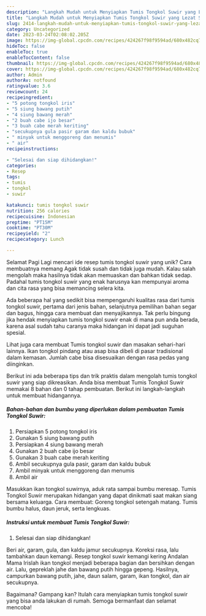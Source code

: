 ```yaml
---
description: "Langkah Mudah untuk Menyiapkan Tumis Tongkol Suwir yang Lezat Sekali, Mantap"
title: "Langkah Mudah untuk Menyiapkan Tumis Tongkol Suwir yang Lezat Sekali, Mantap"
slug: 2414-langkah-mudah-untuk-menyiapkan-tumis-tongkol-suwir-yang-lezat-sekali-mantap
category: Uncategorized
date: 2023-03-24T02:08:02.205Z
image: https://img-global.cpcdn.com/recipes/424267f98f9594ad/680x482cq70/tumis-tongkol-suwir-foto-resep-utama.jpg
hideToc: false
enableToc: true
enableTocContent: false
thumbnail: https://img-global.cpcdn.com/recipes/424267f98f9594ad/680x482cq70/tumis-tongkol-suwir-foto-resep-utama.jpg
cover: https://img-global.cpcdn.com/recipes/424267f98f9594ad/680x482cq70/tumis-tongkol-suwir-foto-resep-utama.jpg
author: Admin
authorAv: notfound
ratingvalue: 3.6
reviewcount: 24
recipeingredient:
- "5 potong tongkol iris"
- "5 siung bawang putih"
- "4 siung bawang merah"
- "2 buah cabe ijo besar"
- "3 buah cabe merah keriting"
- "secukupnya gula pasir garam dan kaldu bubuk"
- " minyak untuk menggoreng dan menumis"
- " air"
recipeinstructions:

- "Selesai dan siap dihidangkan!"
categories:
- Resep
tags:
- tumis
- tongkol
- suwir

katakunci: tumis tongkol suwir 
nutrition: 256 calories
recipecuisine: Indonesian
preptime: "PT15M"
cooktime: "PT30M"
recipeyield: "2"
recipecategory: Lunch

---
```



Selamat Pagi Lagi mencari ide resep tumis tongkol suwir yang unik? Cara membuatnya memang Agak tidak susah dan tidak juga mudah. Kalau salah mengolah maka hasilnya tidak akan memuaskan dan bahkan tidak sedap. Padahal tumis tongkol suwir yang enak harusnya kan mempunyai aroma dan cita rasa yang bisa memancing selera kita.


Ada beberapa hal yang sedikit bisa mempengaruhi kualitas rasa dari tumis tongkol suwir, pertama dari jenis bahan, selanjutnya pemilihan bahan segar dan bagus, hingga cara membuat dan menyajikannya. Tak perlu bingung jika hendak menyiapkan tumis tongkol suwir enak di mana pun anda berada, karena asal sudah tahu caranya maka hidangan ini dapat jadi suguhan spesial.

Lihat juga cara membuat Tumis tongkol suwir dan masakan sehari-hari lainnya. Ikan tongkol pindang atau asap bisa dibeli di pasar tradisional dalam kemasan. Jumlah cabe bisa disesuaikan dengan rasa pedas yang diinginkan.


Berikut ini ada beberapa tips dan trik praktis dalam mengolah tumis tongkol suwir yang siap dikreasikan. Anda bisa membuat Tumis Tongkol Suwir memakai 8 bahan dan 0 tahap pembuatan. Berikut ini langkah-langkah untuk membuat hidangannya.

<!--inarticleads1-->

##### Bahan-bahan dan bumbu yang diperlukan dalam pembuatan Tumis Tongkol Suwir:

1. Persiapkan 5 potong tongkol iris
1. Gunakan 5 siung bawang putih
1. Persiapkan 4 siung bawang merah
1. Gunakan 2 buah cabe ijo besar
1. Gunakan 3 buah cabe merah keriting
1. Ambil secukupnya gula pasir, garam dan kaldu bubuk
1. Ambil  minyak untuk menggoreng dan menumis
1. Ambil  air


Masukkan ikan tongkol suwirnya, aduk rata sampai bumbu meresap. Tumis Tongkol Suwir merupakan hidangan yang dapat dinikmati saat makan siang bersama keluarga. Cara membuat: Goreng tongkol setengah matang. Tumis bumbu halus, daun jeruk, serta lengkuas. 

<!--inarticleads2-->

##### Instruksi untuk membuat Tumis Tongkol Suwir:


1. Selesai dan siap dihidangkan!

Beri air, garam, gula, dan kaldu jamur secukupnya. Koreksi rasa, lalu tambahkan daun kemangi. Resep tongkol suwir kemangi kering Andalan Mama Irislah ikan tongkol menjadi beberapa bagian dan bersihkan dengan air. Lalu, gepreklah jahe dan bawang putih hingga gepeng. Hasilnya, campurkan bawang putih, jahe, daun salam, garam, ikan tongkol, dan air secukupnya. 

Bagaimana? Gampang kan? Itulah cara menyiapkan tumis tongkol suwir yang bisa anda lakukan di rumah. Semoga bermanfaat dan selamat mencoba!
